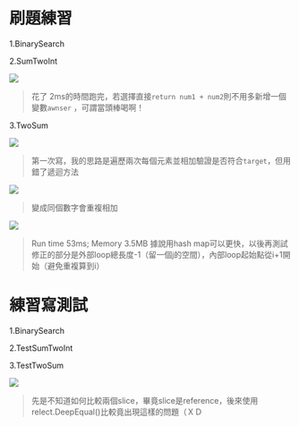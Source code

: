 # 刷題練習
1.BinarySearch

2.SumTwoInt

![](https://i.imgur.com/0LbRqL5.png)

> 花了 2ms的時間跑完，若選擇直接`return num1 + num2`則不用多新增一個變數`awnser` ，可謂當頭棒喝啊！

3.TwoSum

![](https://i.imgur.com/voZJBuz.png)
>第一次寫，我的思路是遍歷兩次每個元素並相加驗證是否符合`target`，但用錯了遞迴方法

![](https://i.imgur.com/9VwyY8Y.png)
>變成同個數字會重複相加

![](https://i.imgur.com/kLBHiSv.png)
>Run time 53ms; Memory 3.5MB 據說用hash map可以更快，以後再測試
>修正的部分是外部loop總長度-1（留一個j的空間），內部loop起始點從i+1開始（避免重複算到i）


# 練習寫測試
1.BinarySearch

2.TestSumTwoInt

3.TestTwoSum

![](https://i.imgur.com/2uwTsfi.png)
>先是不知道如何比較兩個slice，畢竟slice是reference，後來使用relect.DeepEqual()比較竟出現這樣的問題（ＸＤ